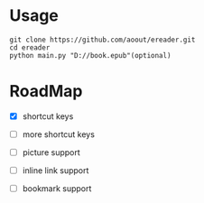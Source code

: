 # Usage

```
git clone https://github.com/aoout/ereader.git
cd ereader
python main.py "D://book.epub"(optional)
```

# RoadMap

- [x] shortcut keys
- [ ] more shortcut keys
- [ ] picture support
- [ ] inline link support
- [ ] bookmark support

